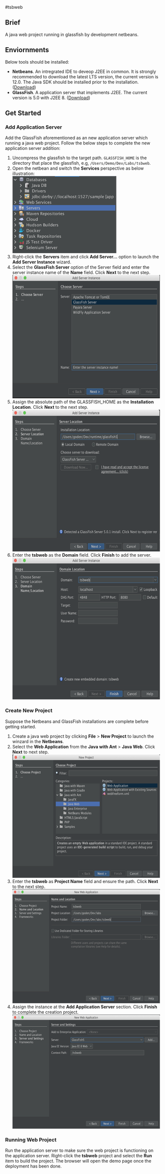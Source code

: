 #tsbweb

## Brief
A java web project running in glassfish by development netbeans.

## Enviornments

Below tools should be installed:

- **Netbeans**. An intregrated IDE to deveop J2EE in common. It is strongly recommended to download the latest LTS version, the current version is 12.0. The Java SDK should be installed prior to the installation. ([Download](https://netbeans.apache.org/download/nb120/nb120.html))
- **GlassFish**. A application server that implements J2EE. The current version is 5.0 with J2EE 8.  ([Download](https://download.oracle.com/glassfish/5.0/release/index.html))

## Get Started

### Add Application Server

Add the GlassFish aforementioned  as an new application server which running a java web project. Follow the below steps to complete the new application server addition:

1. Uncompress the glassfish to the target path. `GLASSFISH_HOME` is the directory that place the glassfish, e.g, `/Users/Demo/Dev/Labs/tsbweb`.
2. Open the netbean and switch the **Services** perspective as below illustration: <br/>
   <img src="pic/pic-4.png" alt="" height="250" />
3. Right-click the **Servers** item and click **Add Server...** option to launch the **Add Server Instance** wizard.
4. Select the **GlassFish Server** option of the Server field and enter the server instance name of the **Name** field. Click **Next** to the next step. <br/>
   <img src="pic/pic-5.png" alt="" height="400" />
5. Assign the absolute path of the GLASSFISH_HOME as the **Installation Location**. Click **Next** to the next step.
   <img src="pic/pic-6.png" alt="" height="460" />
6. Enter the **tsbweb** as the **Domain** field. Click **Finish** to add the server.
   <img src="pic/pic-7.png" alt="" height="460" />

### Create New Project

Suppose the Netbeans and GlassFish installations are complete before getting started.

1. Create a java web project by clicking **File** > **New Project** to launch the winzard in the **Netbeans**.
2. Select the **Web Application** from the **Java with Ant** > **Java Web**. Click **Next** to next step.
   <img src="pic/pic-1.png" alt="" height="400" />
3. Enter the **tsbweb** as **Project Name** field and ensure the path. Click **Next** to the next step.
   <img src="pic/pic-2.png" alt="" height="370" />
4. Assign the instance at the **Add Application Server** section. Click **Finish** to complete the creation project.
   <img src="pic/pic-3.png" height="370" />

### Running Web Project

Run the application server to make sure the web project is functioning on the application server. Right-click the **tsbweb** project and select the **Run** item to build the project. The browser will open the demo page once the deployment has been done.
